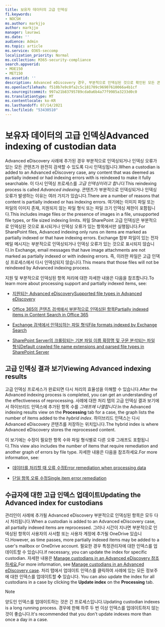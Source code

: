 ```yaml
---
title: 보유자 데이터의 고급 인덱싱
f1.keywords:
- NOCSH
ms.author: markjjo
author: markjjo
manager: laurawi
ms.date: ''
audience: Admin
ms.topic: article
ms.service: O365-seccomp
localization_priority: Normal
ms.collection: M365-security-compliance
search.appverid:
- MOE150
- MET150
ms.assetid: ''
description: Advanced eDiscovery 경우, 부분적으로 인덱싱된 것으로 확인된 모든 콘텐츠는 완전히 검색할 수 있도록 다시 처리됩니다.
ms.openlocfilehash: f510b7e9c0fa2c5c181709c96907610066a4b1cf
ms.sourcegitcommit: 997a21b83795789cda0a6b4a77f9985a3233d0c0
ms.translationtype: MT
ms.contentlocale: ko-KR
ms.lasthandoff: 07/14/2021
ms.locfileid: "53430510"
---
```

# <a name="advanced-indexing-of-custodian-data"></a><span data-ttu-id="161ab-103">보유자 데이터의 고급 인덱싱</span><span class="sxs-lookup"><span data-stu-id="161ab-103">Advanced indexing of custodian data</span></span>

<span data-ttu-id="161ab-104">Advanced eDiscovery 사례에 추가된 경우 부분적으로 인덱싱되거나 인덱싱 오류가 있는 모든 콘텐츠가 완전히 검색할 수 있도록 다시 인덱싱됩니다.</span><span class="sxs-lookup"><span data-stu-id="161ab-104">When a custodian is added to an Advanced eDiscovery case, any content that was deemed as partially indexed or had indexing errors with is reindexed to make it fully searchable.</span></span>  <span data-ttu-id="161ab-105">이 다시 인덱싱 프로세스를 *고급 인덱싱이라고 합니다.*</span><span class="sxs-lookup"><span data-stu-id="161ab-105">This reindexing process is called *Advanced indexing*.</span></span> <span data-ttu-id="161ab-106">콘텐츠가 부분적으로 인덱싱되거나 인덱싱 오류가 발생하는 이유는 여러 가지가 있습니다.</span><span class="sxs-lookup"><span data-stu-id="161ab-106">There are a number of reasons that content is partially indexed or has indexing errors.</span></span> <span data-ttu-id="161ab-107">여기에는 이미지 파일 또는 파일의 이미지 존재, 지원되지 않는 파일 형식 또는 파일 크기 인덱싱 제한이 포함됩니다.</span><span class="sxs-lookup"><span data-stu-id="161ab-107">This includes image files or the presence of images in a file, unsupported file types, or file sized indexing limits.</span></span> <span data-ttu-id="161ab-108">파일 SharePoint 고급 인덱싱은 부분적으로 인덱싱된 것으로 표시되거나 인덱싱 오류가 있는 항목에서만 실행됩니다.</span><span class="sxs-lookup"><span data-stu-id="161ab-108">For SharePoint files, Advanced indexing only runs on items are marked as partially indexed or that have indexing errors.</span></span> <span data-ttu-id="161ab-109">Exchange 첨부 파일이 있는 전자 메일 메시지는 부분적으로 인덱싱되거나 인덱싱 오류가 있는 것으로 표시되지 않습니다.</span><span class="sxs-lookup"><span data-stu-id="161ab-109">In Exchange, email messages that have image attachments are not marked as partially indexed or with indexing errors.</span></span> <span data-ttu-id="161ab-110">즉, 이러한 파일은 고급 인덱싱 프로세스에서 다시 인덱싱되지 않습니다.</span><span class="sxs-lookup"><span data-stu-id="161ab-110">This means that those files will not be reindexed by Advanced indexing process.</span></span>

<span data-ttu-id="161ab-111">지원 및 부분적으로 인덱싱된 항목 처리에 대한 자세한 내용은 다음을 참조합니다.</span><span class="sxs-lookup"><span data-stu-id="161ab-111">To learn more about processing support and partially indexed items, see:</span></span>

- [<span data-ttu-id="161ab-112">지원되는 Advanced eDiscovery</span><span class="sxs-lookup"><span data-stu-id="161ab-112">Supported file types in Advanced eDiscovery</span></span>](supported-filetypes-ediscovery20.md)

- [<span data-ttu-id="161ab-113">Office 365의 콘텐츠 검색에서 부분적으로 인덱싱된 항목</span><span class="sxs-lookup"><span data-stu-id="161ab-113">Partially indexed items in Content Search in Office 365</span></span>](partially-indexed-items-in-content-search.md)

- [<span data-ttu-id="161ab-114">Exchange 검색에서 인덱싱하는 파일 형식</span><span class="sxs-lookup"><span data-stu-id="161ab-114">File formats indexed by Exchange Search</span></span>](/exchange/file-formats-indexed-by-exchange-search-exchange-2013-help)

- [<span data-ttu-id="161ab-115">SharePoint Server의 크롤링되는 기본 파일 이름 확장명 및 구문 분석되는 파일 형식</span><span class="sxs-lookup"><span data-stu-id="161ab-115">Default crawled file name extensions and parsed file types in SharePoint Server</span></span>](/SharePoint/technical-reference/default-crawled-file-name-extensions-and-parsed-file-types)

## <a name="viewing-advanced-indexing-results"></a><span data-ttu-id="161ab-116">고급 인덱싱 결과 보기</span><span class="sxs-lookup"><span data-stu-id="161ab-116">Viewing Advanced indexing results</span></span>

<span data-ttu-id="161ab-117">고급 인덱싱 프로세스가 완료되면 다시 처리의 효율성을 이해할 수 있습니다.</span><span class="sxs-lookup"><span data-stu-id="161ab-117">After the Advanced indexing process is completed, you can get an understanding of the effectiveness of reprocessing.</span></span>  <span data-ttu-id="161ab-118">사례에 대한 처리 탭의  고급 인덱싱 결과 보기에서 하이브리드 인덱스에 추가된 항목 수를 *그래프에 나열합니다.*</span><span class="sxs-lookup"><span data-stu-id="161ab-118">In the Advanced indexing results view on the **Processing** tab for a case, the graph lists the number of items added to the *hybrid index*.</span></span>  <span data-ttu-id="161ab-119">하이브리드 인덱스는 다시 Advanced eDiscovery 콘텐츠를 저장하는 위치입니다.</span><span class="sxs-lookup"><span data-stu-id="161ab-119">The hybrid index is where Advanced eDiscovery stores the reprocessed content.</span></span>

<span data-ttu-id="161ab-120">이 보기에는 수정이 필요한 항목 수와 파일 형식별로 다른 오류 그래프도 포함됩니다.</span><span class="sxs-lookup"><span data-stu-id="161ab-120">This view  also includes the number of items that require remediation and another graph of errors by file type.</span></span> <span data-ttu-id="161ab-121">자세한 내용은 다음을 참조하세요.</span><span class="sxs-lookup"><span data-stu-id="161ab-121">For more information, see:</span></span>

- [<span data-ttu-id="161ab-122">데이터를 처리할 때 오류 수정</span><span class="sxs-lookup"><span data-stu-id="161ab-122">Error remediation when processing data</span></span>](error-remediation-when-processing-data-in-advanced-ediscovery.md)

- [<span data-ttu-id="161ab-123">단일 항목 오류 수정</span><span class="sxs-lookup"><span data-stu-id="161ab-123">Single item error remediation</span></span>](single-item-error-remediation.md)

## <a name="updating-the-advanced-index-for-custodians"></a><span data-ttu-id="161ab-124">수급자에 대한 고급 인덱스 업데이트</span><span class="sxs-lookup"><span data-stu-id="161ab-124">Updating the Advanced index for custodians</span></span>

<span data-ttu-id="161ab-125">관리인이 사례에 추가될 Advanced eDiscovery 부분적으로 인덱싱된 항목은 모두 다시 처리됩니다.</span><span class="sxs-lookup"><span data-stu-id="161ab-125">When a custodian is added to an Advanced eDiscovery case, all partially indexed items are reprocessed.</span></span> <span data-ttu-id="161ab-126">그러나 시간이 지나면 부분적으로 인덱싱된 항목이 사용자의 사서함 또는 사용자 계정에 추가될 OneDrive 있습니다.</span><span class="sxs-lookup"><span data-stu-id="161ab-126">However, as time passes, more partially indexed items may be added to a user's mailbox or OneDrive account.</span></span>  <span data-ttu-id="161ab-127">필요한 경우 특정관리자에 대한 인덱스를 업데이트할 수 있습니다.</span><span class="sxs-lookup"><span data-stu-id="161ab-127">If necessary, you can update the index for specific custodian.</span></span> <span data-ttu-id="161ab-128">자세한 내용은 [Manage custodians in an Advanced eDiscovery 참조하세요.](manage-new-custodians.md#re-index-custodian-data)</span><span class="sxs-lookup"><span data-stu-id="161ab-128">For more information, see [Manage custodians in an Advanced eDiscovery case](manage-new-custodians.md#re-index-custodian-data).</span></span> <span data-ttu-id="161ab-129">처리 탭에서 업데이트 인덱스를 클릭하여 사례에 있는 모든 정보주에 대한 인덱스를 업데이트할 **수** 있습니다. </span><span class="sxs-lookup"><span data-stu-id="161ab-129">You can also update the index for all custodians in a case by clicking the **Update index** on the **Processing** tab.</span></span>

> [!NOTE]
> <span data-ttu-id="161ab-130">양도인 인덱스를 업데이트하는 것은 긴 프로세스입니다.</span><span class="sxs-lookup"><span data-stu-id="161ab-130">Updating custodian indexes is a long running process.</span></span> <span data-ttu-id="161ab-131">경우에 한해 하루 두 번 이상 인덱스를 업데이트하지 않는 것이 좋습니다.</span><span class="sxs-lookup"><span data-stu-id="161ab-131">It's recommended that you don't update indexes more than once a day in a case.</span></span>
